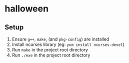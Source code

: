 # halloween

## Setup
1. Ensure `g++`, `make`, (and `pkg-config`) are installed
2. Install ncurses library (eg: `yum install ncurses-devel`)
3. Run `make` in the project root directory
4. Run `./exe` in the project root directory
